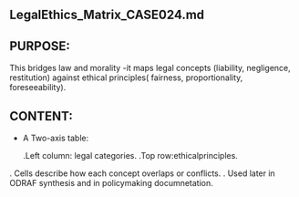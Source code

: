 ## LegalEthics_Matrix_CASE024.md

## PURPOSE:

This bridges law and morality -it maps legal concepts (liability, negligence, restitution)
against ethical principles( fairness, proportionality, foreseeability).

## CONTENT:

* A Two-axis table:

  .Left column: legal categories.
  .Top row:ethicalprinciples.

 . Cells describe how each concept overlaps or conflicts.
 . Used later in ODRAF synthesis and in policymaking documnetation.
  
  

